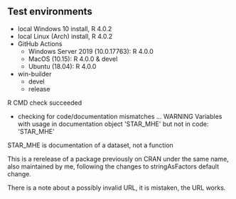 ## Test environments

- local Windows 10 install, R 4.0.2
- local Linux (Arch) install, R 4.0.2
- GitHub Actions
   - Windows Server 2019 (10.0.17763): R 4.0.0
   - MacOS (10.15): R 4.0.0 & devel
   - Ubuntu (18.04): R 4.0.0
- win-builder
   - devel
   - release

R CMD check succeeded

* checking for code/documentation mismatches ... WARNING
Variables with usage in documentation object 'STAR_MHE' but not in code:
  'STAR_MHE'
  
STAR_MHE is documentation of a dataset, not a function

This is a rerelease of a package previously on CRAN under the same name, also maintained by me, following the changes to stringAsFactors default change.

There is a note about a possibly invalid URL, it is mistaken, the URL works.
